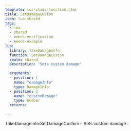 ```yaml
---
template: lua-class-function.html
title: SetDamageCustom
icon: lua-shared
tags:
  - lua
  - shared
  - needs-verification
  - needs-example
lua:
  library: TakeDamageInfo
  function: SetDamageCustom
  realm: shared
  description: "Sets custom damage"
  
  arguments:
  - position: 1
    name: "damageInfo"
    type: DamageInfo
  - position: 2
    name: "customDamage"
    type: number
  returns:
    
---
```


<div class="lua__search__keywords">
TakeDamageInfo:SetDamageCustom &#x2013; Sets custom damage
</div>
